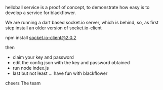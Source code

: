 helloball service is a proof of concept, 
to demonstrate how easy is to develop a service for blackflower.

We are running a dart based socket.io server, which is behind, 
so, as first step install an older version of socket.io-client

npm install socket.io-client@2.0.2

then
- claim your key and password
- edit the config.json with the key and password obtained
- run node index.js
- last but not least ... have fun with blackflower

cheers
The team
